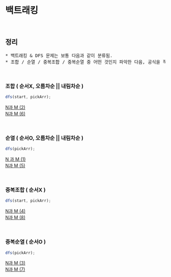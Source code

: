 # 백트래킹

<br>

## 정리

<pre>
* 백트래킹 & DFS 문제는 보통 다음과 같이 분류됨.
* 조합 / 순열 / 중복조합 / 중복순열 중 어떤 것인지 파악한 다음, 공식을 적용한다.
</pre>

<br>

### 조합 ( 순서X, 오름차순 || 내림차순 )

```js
dfs(start, pickArr);
```

[N과 M (2)](<https://github.com/ijieun0123/codingTest/blob/main/%EB%B0%B1%ED%8A%B8%EB%9E%98%ED%82%B9/15650_N%EA%B3%BC_M(2).md>)<br>
[N과 M (6)](<https://github.com/ijieun0123/codingTest/blob/main/%EB%B0%B1%ED%8A%B8%EB%9E%98%ED%82%B9/15655_N%EA%B3%BC_M(6).md>)

<br>

### 순열 ( 순서O, 오름차순 || 내림차순 )

```js
dfs(pickArr);
```

[N 과 M (1)](<https://github.com/ijieun0123/codingTest/blob/main/%EB%B0%B1%ED%8A%B8%EB%9E%98%ED%82%B9/15649_N%EA%B3%BC_M(1).md>)<br>
[N과 M (5)](<https://github.com/ijieun0123/codingTest/blob/main/%EB%B0%B1%ED%8A%B8%EB%9E%98%ED%82%B9/15654_N%EA%B3%BC_M(5).md>)

<br>

### 중복조합 ( 순서X )

```js
dfs(start, pickArr);
```

[N과 M (4)](<https://github.com/ijieun0123/codingTest/blob/main/%EB%B0%B1%ED%8A%B8%EB%9E%98%ED%82%B9/15652_N%EA%B3%BC_M(4).md>)<br>
[N과 M (8)](<https://github.com/ijieun0123/codingTest/blob/main/%EB%B0%B1%ED%8A%B8%EB%9E%98%ED%82%B9/15657_N%EA%B3%BC_M(8).md>)

<br>

### 중복순열 ( 순서O )

```js
dfs(pickArr);
```

[N과 M (3)](<https://github.com/ijieun0123/codingTest/blob/main/%EB%B0%B1%ED%8A%B8%EB%9E%98%ED%82%B9/15651_N%EA%B3%BC_M(3).md>)<br>
[N과 M (7)](<https://github.com/ijieun0123/codingTest/blob/main/%EB%B0%B1%ED%8A%B8%EB%9E%98%ED%82%B9/15656_N%EA%B3%BC_M(7).md>)
